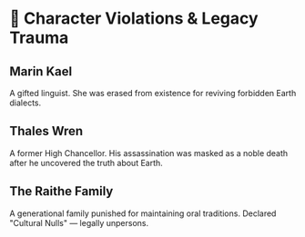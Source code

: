 # 🧠 Character Violations & Legacy Trauma

## Marin Kael
A gifted linguist. She was erased from existence for reviving forbidden Earth dialects.

## Thales Wren
A former High Chancellor. His assassination was masked as a noble death after he uncovered the truth about Earth.

## The Raithe Family
A generational family punished for maintaining oral traditions. Declared "Cultural Nulls" — legally unpersons.
